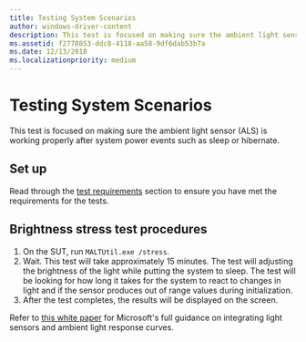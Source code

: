 ```yaml
---
title: Testing System Scenarios
author: windows-driver-content
description: This test is focused on making sure the ambient light sensor (ALS) is working properly after system power events such as sleep or hibernate.
ms.assetid: f2778853-ddc8-4118-aa58-9df6dab53b7a
ms.date: 12/13/2018
ms.localizationpriority: medium
---
```


# Testing System Scenarios

This test is focused on making sure the ambient light sensor (ALS) is working properly after system power events such as sleep or hibernate.

## Set up

Read through the [test requirements](testing-MALT-building-a-light-testing-tool.md) section to ensure you have met the requirements for the tests.

## Brightness stress test procedures

1. On the SUT, run `MALTUtil.exe /stress`.
2. Wait. This test will take approximately 15 minutes. The test will adjusting the brightness of the light while putting the system to sleep.  The test will be looking for how long it takes for the system to react to changes in light and if the sensor produces out of range values during initialization.
3. After the test completes, the results will be displayed on the screen.

Refer to [this white paper](/windows-hardware/design/whitepapers/integrating-ambient-light-sensors-with-computers-running-windows-10-creators-update) for Microsoft's full guidance on integrating light sensors and ambient light response curves.